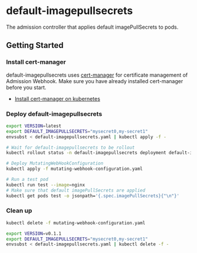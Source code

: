# default-imagepullsecrets

The admission controller that applies default imagePullSecrets to pods.

## Getting Started

### Install cert-manager
default-imagepullsecrets uses [cert-manager](https://cert-manager.io/docs/) for
certificate management of Admission Webhook. Make sure you have already
installed cert-manager before you start.

- [Install cert-manager on kubernetes](https://cert-manager.io/docs/installation/)

### Deploy default-imagepullsecrets
```sh
export VERSION=latest
export DEFAULT_IMAGEPULLSECRETS="mysecret0,my-secret1"
envsubst < default-imagepullsecrets.yaml | kubectl apply -f -

# Wait for default-imagepullsecrets to be rollout
kubectl rollout status -n default-imagepullsecrets deployment default-imagepullsecrets

# Deploy MutatingWebHookConfiguration
kubectl apply -f mutating-webhook-configuration.yaml
```

```sh
# Run a test pod
kubectl run test --image=nginx
# Make sure that default imagePullSecrets are applied
kubectl get pods test -o jsonpath='{.spec.imagePullSecrets}{"\n"}'
```

### Clean up
```sh
kubectl delete -f mutating-webhook-configuration.yaml

export VERSION=v0.1.1
export DEFAULT_IMAGEPULLSECRETS="mysecret0,my-secret1"
envsubst < default-imagepullsecrets.yaml | kubectl delete -f -
```
